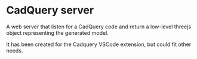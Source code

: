 # CadQuery server

A web server that listen for a CadQuery code and return a low-level threejs object representing the generated model.

It has been created for the Cadquery VSCode extension, but could fit other needs.
